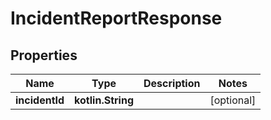 
# IncidentReportResponse

## Properties
| Name | Type | Description | Notes |
| ------------ | ------------- | ------------- | ------------- |
| **incidentId** | **kotlin.String** |  |  [optional] |



